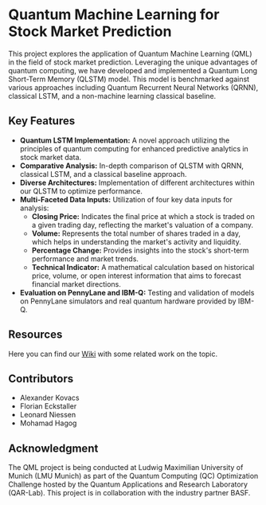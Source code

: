 # Quantum Machine Learning for Stock Market Prediction
This project explores the application of Quantum Machine Learning (QML) in the field of stock market prediction. Leveraging the unique advantages of quantum computing, we have developed and implemented a Quantum Long Short-Term Memory (QLSTM) model. This model is benchmarked against various approaches including Quantum Recurrent Neural Networks (QRNN), classical LSTM, and a non-machine learning classical baseline.

## Key Features
- **Quantum LSTM Implementation:** A novel approach utilizing the principles of quantum computing for enhanced predictive analytics in stock market data.
- **Comparative Analysis:** In-depth comparison of QLSTM with QRNN, classical LSTM, and a classical baseline approach.
- **Diverse Architectures:** Implementation of different architectures within our QLSTM to optimize performance.
- **Multi-Faceted Data Inputs:** Utilization of four key data inputs for analysis:
  - **Closing Price:** Indicates the final price at which a stock is traded on a given trading day, reflecting the market's valuation of a company.
  - **Volume:** Represents the total number of shares traded in a day, which helps in understanding the market's activity and liquidity.
  - **Percentage Change:** Provides insights into the stock's short-term performance and market trends.
  - **Technical Indicator:** A mathematical calculation based on historical price, volume, or open interest information that aims to forecast financial market directions.
- **Evaluation on PennyLane and IBM-Q:** Testing and validation of models on PennyLane simulators and real quantum hardware provided by IBM-Q.

## Resources
Here you can find our [Wiki](https://gitlab.lrz.de/mobile-ifi/qcp/23ws/quantum_finance_basf/-/wikis/Papers) with some related work on the topic.

## Contributors
- Alexander Kovacs
- Florian Eckstaller
- Leonard Niessen
- Mohamad Hagog

## Acknowledgment
The QML project is being conducted at Ludwig Maximilian University of Munich (LMU Munich) as part of the Quantum Computing (QC) Optimization Challenge hosted by the Quantum Applications and Research Laboratory (QAR-Lab). This project is in collaboration with the industry partner BASF.
